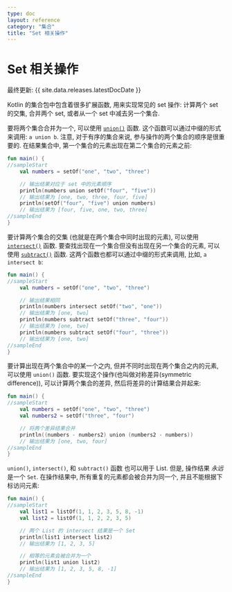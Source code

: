 ```yaml
---
type: doc
layout: reference
category: "集合"
title: "Set 相关操作"
---
```


# Set 相关操作

最终更新: {{ site.data.releases.latestDocDate }}

Kotlin 的集合包中包含着很多扩展函数, 用来实现常见的 set 操作:
计算两个 set 的交集, 合并两个 set, 或者从一个 set 中减去另一个集合.

要将两个集合合并为一个, 可以使用
[`union()`](https://kotlinlang.org/api/latest/jvm/stdlib/kotlin.collections/union.html)
函数.
这个函数可以通过中缀的形式来调用: `a union b`.
注意, 对于有序的集合来说, 参与操作的两个集合的顺序是很重要的.
在结果集合中, 第一个集合的元素出现在第二个集合的元素之前:

<div class="sample" markdown="1" theme="idea" kotlin-min-compiler-version="1.3">

```kotlin
fun main() {
//sampleStart
    val numbers = setOf("one", "two", "three")

    // 输出结果对应于 set 中的元素顺序
    println(numbers union setOf("four", "five"))
    // 输出结果为 [one, two, three, four, five]
    println(setOf("four", "five") union numbers)
    // 输出结果为 [four, five, one, two, three]
//sampleEnd
}
```
</div>

要计算两个集合的交集 (也就是在两个集合中同时出现的元素), 可以使用
[`intersect()`](https://kotlinlang.org/api/latest/jvm/stdlib/kotlin.collections/intersect.html)
函数.
要查找出现在一个集合但没有出现在另一个集合的元素, 可以使用
[`subtract()`](https://kotlinlang.org/api/latest/jvm/stdlib/kotlin.collections/subtract.html)
函数.
这两个函数也都可以通过中缀的形式来调用, 比如, `a intersect b`:

<div class="sample" markdown="1" theme="idea" kotlin-min-compiler-version="1.3">

```kotlin
fun main() {
//sampleStart
    val numbers = setOf("one", "two", "three")

    // 输出结果相同
    println(numbers intersect setOf("two", "one"))
    // 输出结果为 [one, two]
    println(numbers subtract setOf("three", "four"))
    // 输出结果为 [one, two]
    println(numbers subtract setOf("four", "three"))
    // 输出结果为 [one, two]
//sampleEnd
}
```

</div>

要计算出现在两个集合中的某一个之内, 但并不同时出现在两个集合之内的元素, 可以使用 `union()` 函数.
要实现这个操作(也叫做对称差异(symmetric difference)), 可以计算两个集合的差异, 然后将差异的计算结果合并起来:

<div class="sample" markdown="1" theme="idea" kotlin-min-compiler-version="1.3">

```kotlin
fun main() {
//sampleStart
    val numbers = setOf("one", "two", "three")
    val numbers2 = setOf("three", "four")

    // 将两个差异结果合并
    println((numbers - numbers2) union (numbers2 - numbers))
    // 输出结果为 [one, two, four]
//sampleEnd
}
```

</div>

`union()`, `intersect()`, 和 `subtract()` 函数 也可以用于 List.
但是, 操作结果 _永远_ 是一个 `Set`.
在操作结果中, 所有重复的元素都会被合并为同一个, 并且不能根据下标访问元素:

<div class="sample" markdown="1" theme="idea" kotlin-min-compiler-version="1.3">

```kotlin
fun main() {
//sampleStart
    val list1 = listOf(1, 1, 2, 3, 5, 8, -1)
    val list2 = listOf(1, 1, 2, 2, 3, 5)

    // 两个 List 的 intersect 结果是一个 Set
    println(list1 intersect list2)
    // 输出结果为 [1, 2, 3, 5]

    // 相等的元素会被合并为一个
    println(list1 union list2)
    // 输出结果为 [1, 2, 3, 5, 8, -1]
//sampleEnd
}
```
</div>
